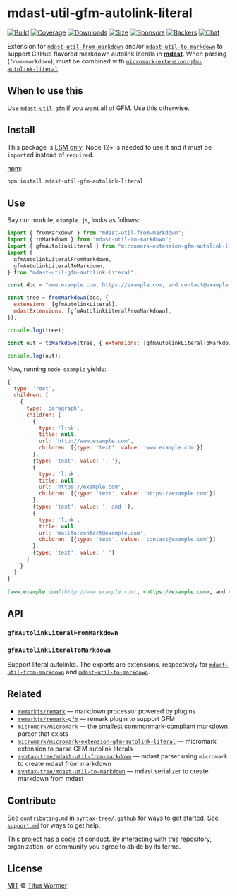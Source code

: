# mdast-util-gfm-autolink-literal

[![Build][build-badge]][build] [![Coverage][coverage-badge]][coverage]
[![Downloads][downloads-badge]][downloads] [![Size][size-badge]][size]
[![Sponsors][sponsors-badge]][collective]
[![Backers][backers-badge]][collective] [![Chat][chat-badge]][chat]

Extension for [`mdast-util-from-markdown`][from-markdown] and/or
[`mdast-util-to-markdown`][to-markdown] to support GitHub flavored markdown
autolink literals in **[mdast][mdast]**. When parsing (`from-markdown`), must be
combined with [`micromark-extension-gfm-autolink-literal`][extension].

## When to use this

Use [`mdast-util-gfm`][mdast-util-gfm] if you want all of GFM. Use this
otherwise.

## Install

This package is
[ESM only](https://gist.github.com/sindresorhus/a39789f98801d908bbc7ff3ecc99d99c):
Node 12+ is needed to use it and it must be `import`ed instead of `require`d.

[npm][npm]:

```sh
npm install mdast-util-gfm-autolink-literal
```

## Use

Say our module, `example.js`, looks as follows:

```js
import { fromMarkdown } from "mdast-util-from-markdown";
import { toMarkdown } from "mdast-util-to-markdown";
import { gfmAutolinkLiteral } from "micromark-extension-gfm-autolink-literal";
import {
  gfmAutolinkLiteralFromMarkdown,
  gfmAutolinkLiteralToMarkdown,
} from "mdast-util-gfm-autolink-literal";

const doc = "www.example.com, https://example.com, and contact@example.com.";

const tree = fromMarkdown(doc, {
  extensions: [gfmAutolinkLiteral],
  mdastExtensions: [gfmAutolinkLiteralFromMarkdown],
});

console.log(tree);

const out = toMarkdown(tree, { extensions: [gfmAutolinkLiteralToMarkdown] });

console.log(out);
```

Now, running `node example` yields:

```js
{
  type: 'root',
  children: [
    {
      type: 'paragraph',
      children: [
        {
          type: 'link',
          title: null,
          url: 'http://www.example.com',
          children: [{type: 'text', value: 'www.example.com'}]
        },
        {type: 'text', value: ', '},
        {
          type: 'link',
          title: null,
          url: 'https://example.com',
          children: [{type: 'text', value: 'https://example.com'}]
        },
        {type: 'text', value: ', and '},
        {
          type: 'link',
          title: null,
          url: 'mailto:contact@example.com',
          children: [{type: 'text', value: 'contact@example.com'}]
        },
        {type: 'text', value: '.'}
      ]
    }
  ]
}
```

```markdown
[www.example.com](http://www.example.com), <https://example.com>, and <contact@example.com>.
```

## API

### `gfmAutolinkLiteralFromMarkdown`

### `gfmAutolinkLiteralToMarkdown`

Support literal autolinks. The exports are extensions, respectively for
[`mdast-util-from-markdown`][from-markdown] and
[`mdast-util-to-markdown`][to-markdown].

## Related

- [`remarkjs/remark`][remark] — markdown processor powered by plugins
- [`remarkjs/remark-gfm`][remark-gfm] — remark plugin to support GFM
- [`micromark/micromark`][micromark] — the smallest commonmark-compliant
  markdown parser that exists
- [`micromark/micromark-extension-gfm-autolink-literal`][extension] — micromark
  extension to parse GFM autolink literals
- [`syntax-tree/mdast-util-from-markdown`][from-markdown] — mdast parser using
  `micromark` to create mdast from markdown
- [`syntax-tree/mdast-util-to-markdown`][to-markdown] — mdast serializer to
  create markdown from mdast

## Contribute

See [`contributing.md` in `syntax-tree/.github`][contributing] for ways to get
started. See [`support.md`][support] for ways to get help.

This project has a [code of conduct][coc]. By interacting with this repository,
organization, or community you agree to abide by its terms.

## License

[MIT][license] © [Titus Wormer][author]

<!-- Definitions -->

[build-badge]: https://github.com/syntax-tree/mdast-util-gfm-autolink-literal/workflows/main/badge.svg
[build]: https://github.com/syntax-tree/mdast-util-gfm-autolink-literal/actions
[coverage-badge]: https://img.shields.io/codecov/c/github/syntax-tree/mdast-util-gfm-autolink-literal.svg
[coverage]: https://codecov.io/github/syntax-tree/mdast-util-gfm-autolink-literal
[downloads-badge]: https://img.shields.io/npm/dm/mdast-util-gfm-autolink-literal.svg
[downloads]: https://www.npmjs.com/package/mdast-util-gfm-autolink-literal
[size-badge]: https://img.shields.io/bundlephobia/minzip/mdast-util-gfm-autolink-literal.svg
[size]: https://bundlephobia.com/result?p=mdast-util-gfm-autolink-literal
[sponsors-badge]: https://opencollective.com/unified/sponsors/badge.svg
[backers-badge]: https://opencollective.com/unified/backers/badge.svg
[collective]: https://opencollective.com/unified
[chat-badge]: https://img.shields.io/badge/chat-discussions-success.svg
[chat]: https://github.com/syntax-tree/unist/discussions
[npm]: https://docs.npmjs.com/cli/install
[license]: license
[author]: https://wooorm.com
[contributing]: https://github.com/syntax-tree/.github/blob/HEAD/contributing.md
[support]: https://github.com/syntax-tree/.github/blob/HEAD/support.md
[coc]: https://github.com/syntax-tree/.github/blob/HEAD/code-of-conduct.md
[mdast]: https://github.com/syntax-tree/mdast
[mdast-util-gfm]: https://github.com/syntax-tree/mdast-util-gfm
[remark]: https://github.com/remarkjs/remark
[remark-gfm]: https://github.com/remarkjs/remark-gfm
[from-markdown]: https://github.com/syntax-tree/mdast-util-from-markdown
[to-markdown]: https://github.com/syntax-tree/mdast-util-to-markdown
[micromark]: https://github.com/micromark/micromark
[extension]: https://github.com/micromark/micromark-extension-gfm-autolink-literal
